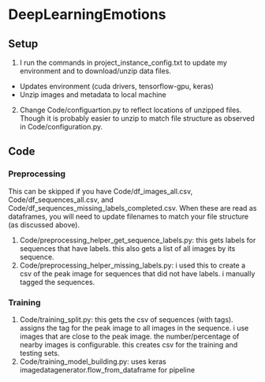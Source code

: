 # DeepLearningEmotions

## Setup
1. I run the commands in project_instance_config.txt to update my environment and to download/unzip data files.
  * Updates environment (cuda drivers, tensorflow-gpu, keras)
  * Unzip images and metadata to local machine
2. Change Code/configuartion.py to reflect locations of unzipped files.   Though it is probably easier to unzip to match file structure as observed in Code/configuration.py.

## Code
### Preprocessing
This can be skipped if you have Code/df_images_all.csv, Code/df_sequences_all.csv, and Code/df_sequences_missing_labels_completed.csv.  When these are read as dataframes, you will need to update filenames to match your file structure (as discussed above).
1. Code/preprocessing_helper_get_sequence_labels.py:  this gets labels for sequences that have labels.  this also gets a list of all images by its sequence.
2. Code/preprocessing_helper_missing_labels.py:  i used this to create a csv of the peak image for sequences that did not have labels.  i manually tagged the sequences.  

### Training
1. Code/training_split.py:  this gets the csv of sequences (with tags).  assigns the tag for the peak image to all images in the sequence.  i use images that are close to the peak image.  the number/percentage of nearby images is configurable.  this creates csv for the training and testing sets.
2. Code/training_model_building.py:  uses keras imagedatagenerator.flow_from_dataframe for pipeline
